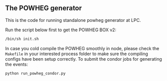 
## The POWHEG generator

This is the code for running standalone powheg generator at LPC. 

Run the script below first to get the POWHEG BOX v2:
```sh
/bin/sh init.sh
```

In case you cold compile the POWHEG smoothly in node, please check the `Makefile` in your interested process folder to make sure the compiling configs have been setup correctly. To submit the condor jobs for generating the events:

```sh
python run_powheg_condor.py
```
